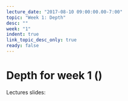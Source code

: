 ```yaml
---
lecture_date: "2017-08-10 09:00:00.00-7:00"
topic: "Week 1: Depth"
desc: ""
week: "1"
indent: true
link_topic_desc_only: true
ready: false
---
```



# Depth for week 1 ()

Lectures slides:

